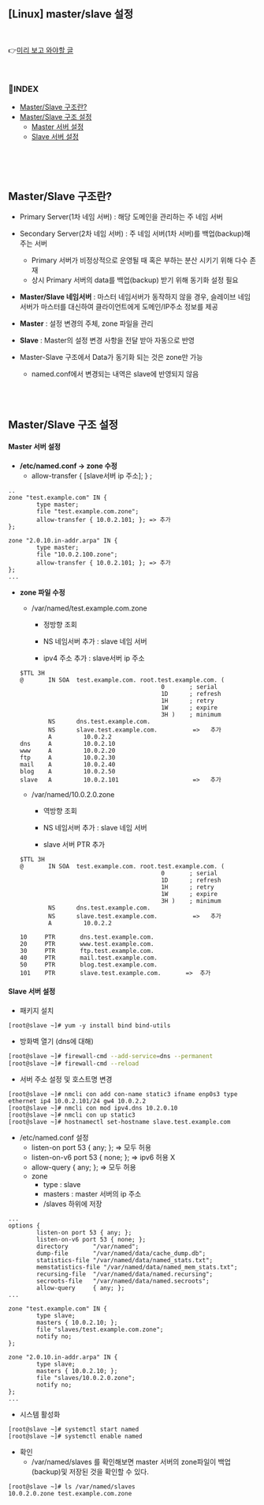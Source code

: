 <h2> [Linux] master/slave 설정</h2>

<br>

👉[미리 보고 와야할 글](https://nayoungs.tistory.com/89)


<br>
<h3>📌INDEX</h3>

- [Master/Slave 구조란?](#masterslave-구조란)
-  [Master/Slave 구조 설정](#masterslave-구조-설정)
   - [Master 서버 설정](#master-서버-설정)
   - [Slave 서버 설정](#slave-서버-설정)

<br>

<br>

<br>

<h2>Master/Slave 구조란?</h2>

- Primary Server(1차 네임 서버) : 해당 도메인을 관리하는 주 네임 서버
- Secondary Server(2차 네임 서버) : 주 네임 서버(1차 서버)를 백업(backup)해주는 서버
  - Primary 서버가 비정상적으로 운영될 때 혹은 부하는 분산 시키기 위해 다수 존재
  - 상시 Primary 서버의 data를 백업(backup) 받기 위해 동기화 설정 필요
- **Master/Slave 네임서버** :  마스터 네임서버가 동작하지 않을 경우, 슬레이브 네임서버가 마스터를 대신하여 클라이언트에게 도메인/IP주소 정보를 제공

- **Master** : 설정 변경의 주체, zone 파일을 관리
- **Slave** : Master의 설정 변경 사항을 전달 받아 자동으로 반영

- Master-Slave 구조에서 Data가 동기화 되는 것은 zone만 가능
  - named.conf에서 변경되는 내역은 slave에 반영되지 않음

<br>

<br>

<h2>Master/Slave 구조 설정</h2>



<h4>Master 서버 설정</h4>

- **/etc/named.conf -> zone 수정**
  - allow-transfer { [slave서버 ip 주소]; } ;

```shell
..
zone "test.example.com" IN {
        type master;
        file "test.example.com.zone";
        allow-transfer { 10.0.2.101; }; => 추가
};

zone "2.0.10.in-addr.arpa" IN {
        type master;
        file "10.0.2.100.zone";
        allow-transfer { 10.0.2.101; }; => 추가
};
...
```



- **zone 파일 수정**

  - /var/named/test.example.com.zone

    - 정방향 조회

    - NS 네임서버 추가 : slave 네임 서버
    - ipv4 주소 추가 : slave서버  ip 주소

  ```shell
  $TTL 3H
  @       IN SOA  test.example.com. root.test.example.com. (
                                          0       ; serial
                                          1D      ; refresh
                                          1H      ; retry
                                          1W      ; expire
                                          3H )    ; minimum
          NS      dns.test.example.com.
          NS      slave.test.example.com.          =>   추가
          A         10.0.2.2
  dns     A         10.0.2.10
  www     A         10.0.2.20
  ftp     A         10.0.2.30
  mail    A         10.0.2.40
  blog    A         10.0.2.50
  slave   A         10.0.2.101                     =>   추가
  ```

  - /var/named/10.0.2.0.zone

    - 역방향 조회

    - NS 네임서버 추가 : slave 네임 서버
    - slave 서버 PTR 추가

  ```shell
  $TTL 3H
  @       IN SOA  test.example.com. root.test.example.com. (
                                          0       ; serial
                                          1D      ; refresh
                                          1H      ; retry
                                          1W      ; expire
                                          3H )    ; minimum
          NS      dns.test.example.com.
          NS      slave.test.example.com.          =>   추가
          A         10.0.2.2
  
  10     PTR       dns.test.example.com.
  20     PTR       www.test.example.com.
  30     PTR       ftp.test.example.com.
  40     PTR       mail.test.example.com.
  50     PTR       blog.test.example.com.
  101    PTR       slave.test.example.com.       =>  추가
  ```

  

<h4>Slave 서버 설정</h4>

- 패키지 설치

```shell
[root@slave ~]# yum -y install bind bind-utils
```

- 방화벽 열기 (dns에 대해)

```sh
[root@slave ~]# firewall-cmd --add-service=dns --permanent
[root@slave ~]# firewall-cmd --reload
```

- 서버 주소 설정 및 호스트명 변경

```shell
[root@slave ~]# nmcli con add con-name static3 ifname enp0s3 type ethernet ip4 10.0.2.101/24 gw4 10.0.2.2
[root@slave ~]# nmcli con mod ipv4.dns 10.2.0.10
[root@slave ~]# nmcli con up static3
[root@slave ~]# hostnamectl set-hostname slave.test.example.com
```

- /etc/named.conf 설정
  - listen-on port 53 { any; }; => 모두 허용
  - listen-on-v6 port 53 { none; }; => ipv6 허용 X
  - allow-query     { any; }; => 모두 허용
  - zone 
    - type : slave
    - masters : master 서버의 ip 주소
    - /slaves 하위에 저장

```shell
...
options {
        listen-on port 53 { any; };
        listen-on-v6 port 53 { none; };
        directory       "/var/named";
        dump-file       "/var/named/data/cache_dump.db";
        statistics-file "/var/named/data/named_stats.txt";
        memstatistics-file "/var/named/data/named_mem_stats.txt";
        recursing-file  "/var/named/data/named.recursing";
        secroots-file   "/var/named/data/named.secroots";
        allow-query     { any; };
...        

zone "test.example.com" IN {
        type slave;
        masters { 10.0.2.10; };
        file "slaves/test.example.com.zone";
        notify no;
};

zone "2.0.10.in-addr.arpa" IN {
        type slave;
        masters { 10.0.2.10; };
        file "slaves/10.0.2.0.zone";
        notify no;
};
...
```

- 시스템 활성화

```shell
[root@slave ~]# systemctl start named
[root@slave ~]# systemctl enable named
```

- 확인
  - /var/named/slaves 를 확인해보면 master 서버의 zone파일이 백업(backup)및 저장된 것을 확인할 수 있다.

```shell
[root@slave ~]# ls /var/named/slaves
10.0.2.0.zone test.example.com.zone 
```



